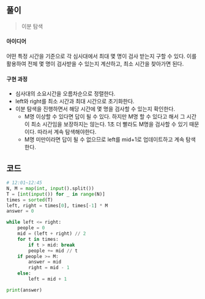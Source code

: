 ## 풀이

> 이분 탐색



#### 아이디어

어떤 특정 시간을 기준으로 각 심사대에서 최대 몇 명이 검사 받는지 구할 수 있다. 이를 활용하여 전체 몇 명이 검사받을 수 있는지 계산하고, 최소 시간을 찾아가면 된다.



#### 구현 과정

- 심사대의 소요시간을 오름차순으로 정렬한다.
- left와 right를 최소 시간과 최대 시간으로 초기화한다.
- 이분 탐색을 진행하면서 해당 시간에 몇 명을 검사할 수 있는지 확인한다.
  - M명 이상할 수 있다면 답이 될 수 있다. 하지만 M명 할 수 있다고 해서 그 시간이 최소 시간임을 보장하지는 않는다. 1초 더 빨라도 M명을 검사할 수 있기 때문이다. 따라서 계속 탐색해야한다.
  - M명 미만이라면 답이 될 수 없으므로 left를 mid+1로 업데이트하고 계속 탐색한다.



## 코드

```python
# 12:01~12:45 
N, M = map(int, input().split())
T = [int(input()) for _ in range(N)]
times = sorted(T)
left, right = times[0], times[-1] * M
answer = 0

while left <= right:
    people = 0
    mid = (left + right) // 2
    for t in times:
        if t > mid: break
        people += mid // t
    if people >= M:
        answer = mid
        right = mid - 1
    else:
        left = mid + 1

print(answer)
```

